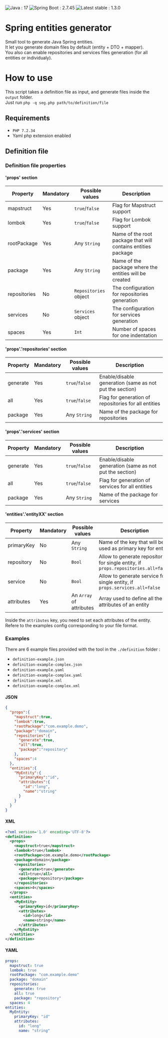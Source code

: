 <p>
<img alt="Java : 17" src="https://img.shields.io/badge/Java-17-blue.svg" /> <img alt="Spring Boot : 2.7.45" src="https://img.shields.io/badge/Spring%20Boot-2.7.5-blue.svg" /> <img alt="Latest stable : 1.3.0" src="https://img.shields.io/badge/Latest%20stable-1.3.0-green.svg" />
</p>

# Spring entities generator
Small tool to generate Java Spring entities.<br />
It let you generate domain files by default (entity + DTO + mapper).<br />
You also can enable repositories and services files generation (for all entities or individualy).

# How to use

This script takes a definition file as input, and generate files inside the `output` folder.<br />
Just run `php -q seg.php path/to/definition/file`

## Requirements
- `PHP 7.2.34`
- Yaml php extension enabled

## Definition file

### Definition file properties

#### 'props' section

| Property      | Mandatory     | Possible values | Description    | 
| ------------- | ------------- | ------------- | ------------- |
| mapstruct  | Yes  | `true`/`false` | Flag for Mapstruct support   |
| lombok  | Yes  | `true`/`false` | Flag for Lombok support   |
| rootPackage  | Yes  | Any `String` | Name of the root package that will contains entities package   |
| package  | Yes  | Any `String` | Name of the package where the entities will be created   |
| repositories | No | `Repositories` object | The configuration for repositories generation
| services | No | `Services` object | The configuration for services generation
| spaces  | Yes  | `Int` | Number of spaces for one indentation  |

#### 'props'.'repositories' section

| Property      | Mandatory     | Possible values | Description    | 
| ------------- | ------------- | ------------- | ------------- |
| generate  | Yes  | `true`/`false` | Enable/disable generation (same as not put the section)  |
| all  | Yes  | `true`/`false`  | Flag for generation of repositories for all entities   |
| package  | Yes  | Any `String`  | Name of the package for repositories   |

#### 'props'.'services' section

| Property      | Mandatory     | Possible values | Description    | 
| ------------- | ------------- | ------------- | ------------- |
| generate  | Yes  | `true`/`false` | Enable/disable generation (same as not put the section)  |
| all  | Yes  | `true`/`false`  | Flag for generation of services for all entities   |
| package  | Yes  | Any `String`  | Name of the package for services   |

#### 'entities'.'entityXX' section

| Property      | Mandatory     | Possible values | Description    | 
| ------------- | ------------- | ------------- | ------------- |
| primaryKey    | No            | Any `String` | Name of the key that will be used as primary key for entity  |
| repository    | No            | `Bool`    | Allow to generate repository for single entity, if `props.repositories.all=false`
| service       | No            | `Bool`    | Allow to generate service for single entity, if `props.services.all=false`
| attributes    | Yes           | An `Array` of attributes  | Array used to define all the attributes of an entity   |

Inside the `attributes` key, you need to set each attributes of the entity.<br />
Refere to the examples config corresponding to your file format.

### Examples

There are 6 example files provided with the tool in the `./definition` folder :
- `definition-example.json`
- `definition-example-complex.json`
- `definition-example.yaml`
- `definition-example-complex.yaml`
- `definition-example.xml`
- `definition-example-complex.xml`

#### JSON
```json
{
  "props":{
    "mapstruct":true,
    "lombok":true,
    "rootPackage":"com.example.demo",
    "package":"domain",
    "repositories":{
      "generate":true,
      "all":true,
      "package":"repository"
    },
    "spaces":4
  },
  "entities":{
    "MyEntity":{
      "primaryKey":"id",
      "attributes":{
        "id":"long",
        "name":"string"
      }
    }
  }
}
```

#### XML

```xml
<?xml version='1.0' encoding='UTF-8'?>
<definition>
  <props>
    <mapstruct>true</mapstruct>
    <lombok>true</lombok>
    <rootPackage>com.example.demo</rootPackage>
    <package>domain</package>
    <repositories>
      <generate>true</generate>
      <all>true</all>
      <package>repository</package>
    </repositories>
    <spaces>4</spaces>
  </props>
  <entities>
    <MyEntity>
      <primaryKey>id</primaryKey>
      <attributes>
        <id>long</id>
        <name>string</name>
      </attributes>
    </MyEntity>
  </entities>
</definition>

```

#### YAML

```yaml
props:
  mapstruct: true
  lombok: true
  rootPackage: "com.example.demo"
  package: "domain"
  repositories:
    generate: true
    all: true
    package: "repository"
  spaces: 4
entities:
  MyEntity:
    primaryKey: "id"
    attributes:
      id: "long"
      name: "string"
```